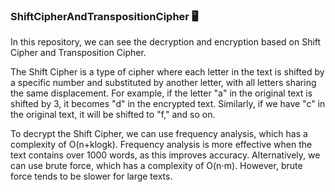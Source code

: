 ### ShiftCipherAndTranspositionCipher 🖥️
In this repository, we can see the decryption and encryption based on Shift Cipher and Transposition Cipher.

The Shift Cipher is a type of cipher where each letter in the text is shifted by a specific number and substituted by another letter, with all letters sharing the same displacement. For example, if the letter "a" in the original text is shifted by 3, it becomes "d" in the encrypted text. Similarly, if we have "c" in the original text, it will be shifted to "f," and so on.

To decrypt the Shift Cipher, we can use frequency analysis, which has a complexity of O(n+klogk). Frequency analysis is more effective when the text contains over 1000 words, as this improves accuracy. Alternatively, we can use brute force, which has a complexity of O(n⋅m). However, brute force tends to be slower for large texts.
